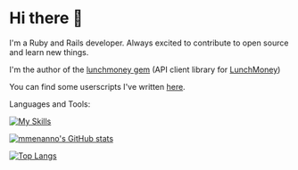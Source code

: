 # Hi there 👋

I'm a Ruby and Rails developer. Always excited to contribute to open source and learn new things.

I'm the author of the [lunchmoney gem](https://rubygems.org/gems/lunchmoney) (API client library for [LunchMoney](http://lunchmoney.app/))

You can find some userscripts I've written [here](https://github.com/mmenanno/userscripts).

Languages and Tools:

[![My Skills](https://skillicons.dev/icons?i=ruby,rails,graphql,mysql,sqlite,redis,js,ts,githubactions)](https://skillicons.dev)

[![mmenanno's GitHub stats](https://github-readme-stats.vercel.app/api?username=mmenanno&show=reviews,prs_merged&show_icons=true&theme=dark)](https://github.com/anuraghazra/github-readme-stats)

[![Top Langs](https://github-readme-stats.vercel.app/api/top-langs/?username=mmenanno&theme=dark)](https://github.com/anuraghazra/github-readme-stats)
